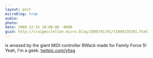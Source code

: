 ```yaml
---
layout: post
microblog: true
audio: 
photo: 
date: 2008-12-31 18:00:00 -0600
guid: http://craigmcclellan.micro.blog/2009/01/01/t1089235391.html
---
```

is amazed by the giant MIDI controller BWack made for Family Force 5! Yeah, I'm a geek.  [twitpic.com/yhsg](http://twitpic.com/yhsg)
